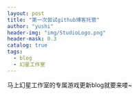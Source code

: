 ```yaml
---
layout: post
title: "第一次尝试github博客托管"
author: "yushi"
header-img: "img/StudioLogo.png"
header-mask: 0.3
catalog: true
tags:
  - blog
  - 幻星工作室
---
```


马上幻星工作室的专属游戏更新blog就要来喽~
